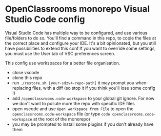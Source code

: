# OpenClassrooms monorepo Visual Studio Code config

Visual Studio Code has multiple way to be configured, and use various file/folders to do so.
You'll find a command in this repo, to copie the files at the correct place and configure your IDE. It's a bit opinionated, but you still have possibilities to extend this conf
If you want to override some settings, you must use the User tab of VSC preferences screen.

This config use workspaces for a better file organisation.

* close vscode
* clone this repo
* run `./restore.sh [your-sdzv4-repo-path]` it may prompt you when replacing files, with a diff (so stop it if you think you'll lose some config !)
* add `/openclassrooms.code-workspace` to your global git ignore. For now we don't want to pollute more the repo with specific IDE files
* open vscode and use `Open workspace from File` to open the `openclassrooms.code-workspace` file (or type `code openclassrooms.code-workspace` at the root of the monorepo)
* you may be prompted to install some plugins if you don't already have them
